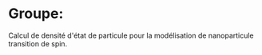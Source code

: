 # Groupe:
Calcul de densité d'état de particule pour la modélisation de nanoparticule transition de spin.
